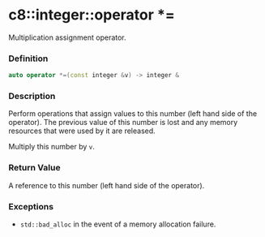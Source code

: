 # c8::integer::operator \*= #

Multiplication assignment operator.

### Definition ###

```cpp
auto operator *=(const integer &v) -> integer &
```

### Description ###

Perform operations that assign values to this number (left hand side of the operator).  The previous value of this number is lost and any memory resources that were used by it are released.

Multiply this number by `v`.

### Return Value ###

A reference to this number (left hand side of the operator).

### Exceptions ###

* `std::bad_alloc` in the event of a memory allocation failure.

